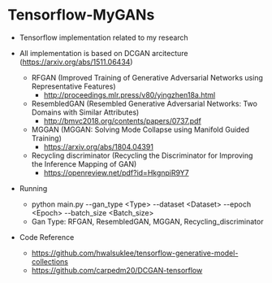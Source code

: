 # Tensorflow-MyGANs
* Tensorflow implementation related to my research
* All implementation is based on DCGAN arcitecture (https://arxiv.org/abs/1511.06434)
  * RFGAN (Improved Training of Generative Adversarial Networks using Representative Features)
    * http://proceedings.mlr.press/v80/yingzhen18a.html
  * ResembledGAN (Resembled Generative Adversarial Networks: Two Domains with Similar Attributes)
    * http://bmvc2018.org/contents/papers/0737.pdf
  * MGGAN (MGGAN: Solving Mode Collapse using Manifold Guided Training)
    * https://arxiv.org/abs/1804.04391
  * Recycling discriminator (Recycling the Discriminator for Improving the Inference Mapping of GAN)
    * https://openreview.net/pdf?id=HkgnpiR9Y7
    
* Running
  * python main.py --gan_type \<Type\> --dataset \<Dataset\> --epoch \<Epoch\> --batch_size \<Batch_size\>
  * Gan Type: RFGAN, ResembledGAN, MGGAN, Recycling_discriminator
  
* Code Reference 
  * https://github.com/hwalsuklee/tensorflow-generative-model-collections
  * https://github.com/carpedm20/DCGAN-tensorflow
